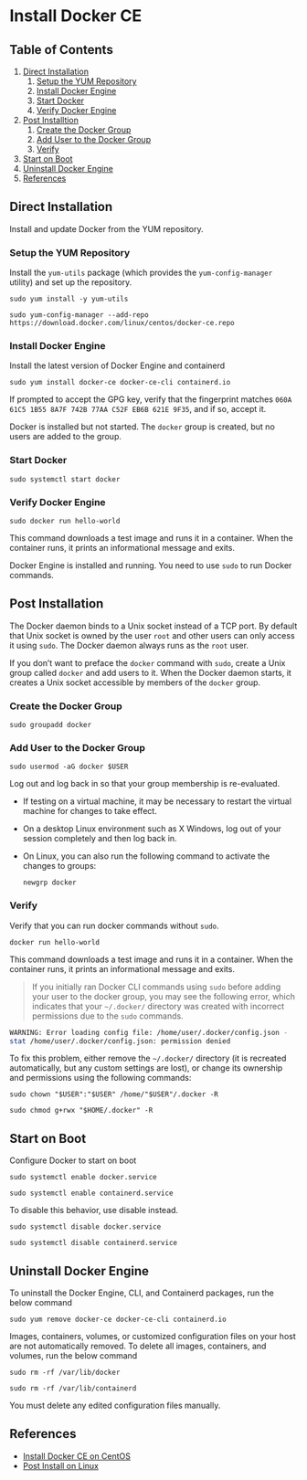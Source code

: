 # Install Docker CE

## Table of Contents

1. [Direct Installation](#direct-installation)
    1. [Setup the YUM Repository](#setup-the-yum-repository)
    2. [Install Docker Engine](#install-docker-engine)
    3. [Start Docker](#start-docker)
    4. [Verify Docker Engine](#verify-docker-engine)
2. [Post Installtion](#post-installation)
    1. [Create the Docker Group](#create-the-docker-group)
    2. [Add User to the Docker Group](#add-user-to-the-docker-group)
    3. [Verify](#verify)
3. [Start on Boot](#start-on-boot)
4. [Uninstall Docker Engine](#uninstall-docker-engine)
5. [References](#references)

## Direct Installation

Install and update Docker from the YUM repository.

### Setup the YUM Repository

Install the `yum-utils` package (which provides the `yum-config-manager` utility) and set up the repository.

`sudo yum install -y yum-utils`

`sudo yum-config-manager --add-repo https://download.docker.com/linux/centos/docker-ce.repo`

### Install Docker Engine

Install the latest version of Docker Engine and containerd

`sudo yum install docker-ce docker-ce-cli containerd.io`

If prompted to accept the GPG key, verify that the fingerprint matches `060A 61C5 1B55 8A7F 742B 77AA C52F EB6B 621E 9F35`, and if so, accept it.

Docker is installed but not started. The `docker` group is created, but no users are added to the group.

### Start Docker

`sudo systemctl start docker`

### Verify Docker Engine

`sudo docker run hello-world`

This command downloads a test image and runs it in a container. When the container runs, it prints an informational message and exits.

Docker Engine is installed and running. You need to use `sudo` to run Docker commands.

## Post Installation

The Docker daemon binds to a Unix socket instead of a TCP port. By default that Unix socket is owned by the user `root` and other users can only access it using `sudo`. The Docker daemon always runs as the `root` user.

If you don’t want to preface the `docker` command with `sudo`, create a Unix group called `docker` and add users to it. When the Docker daemon starts, it creates a Unix socket accessible by members of the `docker` group.

### Create the Docker Group

`sudo groupadd docker`

### Add User to the Docker Group

`sudo usermod -aG docker $USER`

Log out and log back in so that your group membership is re-evaluated.

* If testing on a virtual machine, it may be necessary to restart the virtual machine for changes to take effect.
* On a desktop Linux environment such as X Windows, log out of your session completely and then log back in.
* On Linux, you can also run the following command to activate the changes to groups:

    `newgrp docker`

### Verify

Verify that you can run docker commands without `sudo`.

`docker run hello-world`

This command downloads a test image and runs it in a container. When the container runs, it prints an informational message and exits.

> If you initially ran Docker CLI commands using `sudo` before adding your user to the docker group, you may see the following error, which indicates that your `~/.docker/` directory was created with incorrect permissions due to the `sudo` commands.

```bash
WARNING: Error loading config file: /home/user/.docker/config.json -
stat /home/user/.docker/config.json: permission denied
```

To fix this problem, either remove the `~/.docker/` directory (it is recreated automatically, but any custom settings are lost), or change its ownership and permissions using the following commands:

`sudo chown "$USER":"$USER" /home/"$USER"/.docker -R`

`sudo chmod g+rwx "$HOME/.docker" -R`

## Start on Boot

Configure Docker to start on boot

`sudo systemctl enable docker.service`

`sudo systemctl enable containerd.service`

To disable this behavior, use disable instead.

`sudo systemctl disable docker.service`

`sudo systemctl disable containerd.service`

## Uninstall Docker Engine

To uninstall the Docker Engine, CLI, and Containerd packages, run the below command

`sudo yum remove docker-ce docker-ce-cli containerd.io`

Images, containers, volumes, or customized configuration files on your host are not automatically removed. To delete all images, containers, and volumes, run the below command

`sudo rm -rf /var/lib/docker`

`sudo rm -rf /var/lib/containerd`

You must delete any edited configuration files manually.

## References

* [Install Docker CE on CentOS](https://docs.docker.com/engine/install/centos/)
* [Post Install on Linux](https://docs.docker.com/engine/install/linux-postinstall/)
